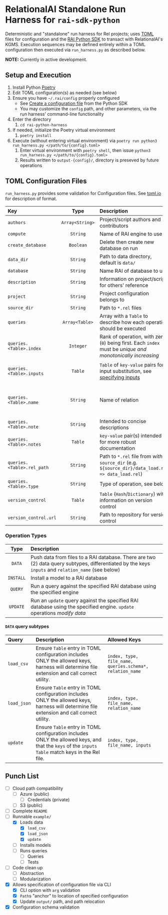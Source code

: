 # RelationalAI Standalone Run Harness for `rai-sdk-python`
Deterministic and "standalone" run harness for Rel projects; uses [TOML][tomlio] files for configuration and the [RAI Python SDK][raisdkpython] to transact with RelationalAI's KGMS. Execution sequences may be defined entirely within a TOML configuration then executed via `run_harness.py` as described below.

**NOTE:** Currently in active development.

## Setup and Execution
1. Install Python [Poetry][pypoetry]
1. Edit TOML configuration(s) as needed (see below)
1. Ensure you have `~/.rai/config` properly configured
   - See [Create a configuration file](https://github.com/relationalai/rai-sdk-python#create-a-configuration-file) from the Python SDK
   - You may customize the `config` path, and other parameters, via the run harness' command-line functionality
1. Enter the directory
   1. `cd rai-python-harness`
1. If needed, initialize the Poetry virtual environment
   1. `poetry install`
1. Execute (without entering virtual environment) via `poetry run python3 run_harness.py </path/to/{config}.toml>`
   1. Enter virtual environment with `poetry shell`, then issue `python3 run_harness.py </path/to/{config}.toml>`
   1. Results written to `output-{config}/`, directory is preseved by future operations
   
## TOML Configuration Files
`run_harness.py` provides some validation for Configuration files. See [toml.io][tomlio] for description of format.

| Key                        | Type            | Description                                                                                                | Required?                                      |
|:---------------------------|:---------------:|:-----------------------------------------------------------------------------------------------------------|:----------------------------------------------:|
| `authors`                  | `Array<String>` | Project/script authors and contributors                                                                    | `Y`                                            |
| `compute`                  | `String`        | Name of RAI engine to use                                                                                  | `Y`                                            |
| `create_database`          | `Boolean`       | Delete then create new database on run                                                                     | `Y`                                            |
| `data_dir`                 | `String`        | Path to data directory, default is `data/`                                                                 | `Y`                                            |
| `database`                 | `String`        | Name RAI of database to use                                                                                | `Y`                                            |
| `description`              | `String`        | Information on project/script for others' reference                                                        | `Y`                                            |
| `project`                  | `String`        | Project configuration belongs to                                                                           | `Y`                                            |
| `source_dir`               | `String`        | Path to `*.rel` files                                                                                      | `Y`                                            |
| `queries`                  | `Array<Table>`  | Array with a `Table` to describe how each operation should be executed                                     | `Y`                                            |
| `queries.<Table>.index`    | `Integer`       | Rank of operation, with zero (`0`) being first. Each `index` must be _unique and monotonically increasing_ | `ALL queries`                                  |
| `queries.<Table>.inputs`   | `Table`         | `Table` of `key-value` pairs for input substitution, see [specifying inputs][raiinputs]                    | `DATA queries` using `update`                  |
| `queries.<Table>.name`     | `String`        | Name of relation                                                                                           | `DATA queries` using `load_csv` or `load_json` |
| `queries.<Table>.note`     | `String`        | Intended to concise descriptions                                                                           |                                                |
| `queries.<Table>.notes`    | `Table`         | `key-value` pair(s) intended for more robust documentation                                                 |                                                |
| `queries.<Table>.rel_path` | `String`        | Path to `*.rel` file from _within_ `source_dir` (e.g. `${source_dir}/data_load.rel => data_load.rel`)      | `ALL queries`                                  |
| `queries.<Table>.type`     | `String`        | Type of operation, see below                                                                               | `ALL queries`                                  |
| `version_control`          | `Table`         | `Table` (`Hash`/`Dictionary`) with information on version control                                          | `Y`                                            |
| `version_control.url`      | `String`        | Path to repository for version control                                                                     | `Y`                                            |

### Operation Types
| Type      | Description                                                                                                                                        |
|:---------:|:---------------------------------------------------------------------------------------------------------------------------------------------------|
| `DATA`    | Push data from files to a RAI database. There are two (2) data query subtypes, differentiated by the keys `inputs` and `relation_name` (see below) |
| `INSTALL` | Install a model to a RAI database                                                                                                                  |
| `QUERY`   | Run a query against the specified RAI database using the specified engine                                                                          |
| `UPDATE`  | Run an `update` query against the specified RAI database using the specified engine. `update` operations _modify data_                             |

#### `DATA` query subtypes
| Query       | Description                                                                                                                                        | Allowed Keys                                             |
|:------------|:---------------------------------------------------------------------------------------------------------------------------------------------------|:---------------------------------------------------------|
| `load_csv`  | Ensure `Table` entry in TOML configuration includes ONLY the allowed keys, harness will determine file extension and call correct utility.         | `index, type, file_name, queries.schema*, relation_name` |
| `load_json` | Ensure `Table` entry in TOML configuration includes ONLY the allowed keys, harness will determine file extension and call correct utility.         | `index, type, file_name, relation_name`                  |
| `update`    | Ensure `Table` entry in TOML configuration includes ONLY the allowed keys, and that the `keys` of the `inputs` `Table` match keys in the Rel file. | `index, type, file_name, inputs`                         |

## Punch List
- [ ] Cloud path compatibility
  - [ ] Azure (public)
    - [ ] Credentials (private)
  - [ ] S3 (public)
- [ ] Complete `README`
- [ ] Runnable `example/`
  - [x] Loads data
    - [x] `load_csv`
    - [x] `load_json`
    - [x] `update`
  - [ ] Installs models
  - [ ] Runs queries
    - [ ] Queries
    - [ ] Tests
- [ ] Code clean up
  - [ ] Abstraction
  - [ ] Modularization
- [x] Allows specification of configuration file via CLI
  - [x] CLI option with `arg` validation
  - [x] `Path`s "anchor" to location of specified configuration
  - [x] Update `output/` path, and path relocation
- [x] Configuration schema validation

[pypoetry]: https://python-poetry.org/
[raiinputs]: https://docs.relational.ai/rkgms/sdk/python-sdk#specifying-inputs
[raisdkpython]: https://github.com/RelationalAI/rai-sdk-python
[tomlio]: https://toml.io/

